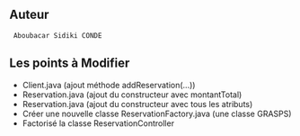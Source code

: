 ## Auteur
~~~
 Aboubacar Sidiki CONDE
~~~

## Les points à Modifier
+ Client.java (ajout méthode addReservation(...))
+ Reservation.java (ajout du constructeur avec montantTotal)
+ Reservation.java (ajout du constructeur avec tous les atributs)
+ Créer une nouvelle classe ReservationFactory.java (une classe GRASPS)
+ Factorisé la classe ReservationController